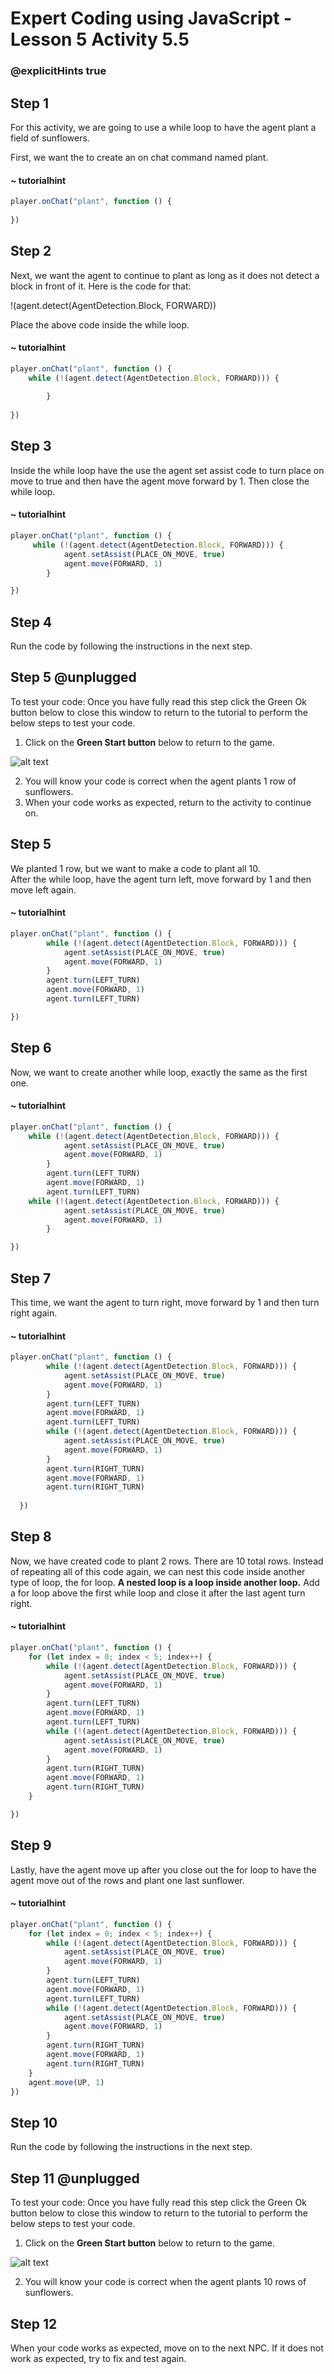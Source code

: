 # Expert Coding using JavaScript - Lesson 5 Activity 5.5
### @explicitHints true

  

## Step 1 

For this activity, we are going to use a while loop to have the agent plant a field of sunflowers. 

First, we want the to create an on chat command named plant.

#### ~ tutorialhint

```javascript
player.onChat("plant", function () {
 
})
```

## Step 2

Next, we want the agent to continue to plant as long as it does not detect a block in front of it.  Here is the code for that:

!(agent.detect(AgentDetection.Block, FORWARD))

Place the above code inside the while loop. 

#### ~ tutorialhint

```javascript
player.onChat("plant", function () {
    while (!(agent.detect(AgentDetection.Block, FORWARD))) {
            
        }
  
})
```

## Step 3
Inside the while loop have the use the agent set assist code to turn place on move to true and then have the agent move forward by 1. Then close the while loop. 


#### ~ tutorialhint

```javascript
player.onChat("plant", function () {
     while (!(agent.detect(AgentDetection.Block, FORWARD))) {
            agent.setAssist(PLACE_ON_MOVE, true)
            agent.move(FORWARD, 1)
        }

})
```

## Step 4

Run the code by following the instructions in the next step.


## Step 5 @unplugged
To test your code:
Once you have fully read this step click the Green Ok button below to close this window to return to the tutorial to perform the below steps to test your code.

1. Click on the **Green Start button** below to return to the game.

  
![alt text](https://expertjs.codingcredentials.com/Lesson1/1.1/1.JPG?raw=true  "Start")
  
2. You will know your code is correct when the agent plants 1 row of sunflowers. 
3. When your code works as expected, return to the activity to continue on. 


## Step 5
We planted 1 row, but we want to make a code to plant all 10.  
After the while loop, have the agent turn left, move forward by 1 and then move left again. 


#### ~ tutorialhint

```javascript
player.onChat("plant", function () {
        while (!(agent.detect(AgentDetection.Block, FORWARD))) {
            agent.setAssist(PLACE_ON_MOVE, true)
            agent.move(FORWARD, 1)
        }
        agent.turn(LEFT_TURN)
        agent.move(FORWARD, 1)
        agent.turn(LEFT_TURN)

})
```

## Step 6

Now, we want to create another while loop, exactly the same as the first one. 

#### ~ tutorialhint

```javascript
player.onChat("plant", function () {
    while (!(agent.detect(AgentDetection.Block, FORWARD))) {
            agent.setAssist(PLACE_ON_MOVE, true)
            agent.move(FORWARD, 1)
        }
        agent.turn(LEFT_TURN)
        agent.move(FORWARD, 1)
        agent.turn(LEFT_TURN)
    while (!(agent.detect(AgentDetection.Block, FORWARD))) {
            agent.setAssist(PLACE_ON_MOVE, true)
            agent.move(FORWARD, 1)
        }

})
```

## Step 7 
This time, we want the agent to turn right, move forward by 1 and then turn right again. 


#### ~ tutorialhint

```javascript
player.onChat("plant", function () {
        while (!(agent.detect(AgentDetection.Block, FORWARD))) {
            agent.setAssist(PLACE_ON_MOVE, true)
            agent.move(FORWARD, 1)
        }
        agent.turn(LEFT_TURN)
        agent.move(FORWARD, 1)
        agent.turn(LEFT_TURN)
        while (!(agent.detect(AgentDetection.Block, FORWARD))) {
            agent.setAssist(PLACE_ON_MOVE, true)
            agent.move(FORWARD, 1)
        }
        agent.turn(RIGHT_TURN)
        agent.move(FORWARD, 1)
        agent.turn(RIGHT_TURN)
    
  })
```
## Step 8
Now, we have created code to plant 2 rows. There are 10 total rows.  Instead of repeating all of this code again, we can nest this code inside another type of loop, the for loop. **A nested loop is a loop inside another loop.** 
Add a for loop above the first while loop and close it after the last agent turn right. 

#### ~ tutorialhint

```javascript
player.onChat("plant", function () {
    for (let index = 0; index < 5; index++) {
        while (!(agent.detect(AgentDetection.Block, FORWARD))) {
            agent.setAssist(PLACE_ON_MOVE, true)
            agent.move(FORWARD, 1)
        }
        agent.turn(LEFT_TURN)
        agent.move(FORWARD, 1)
        agent.turn(LEFT_TURN)
        while (!(agent.detect(AgentDetection.Block, FORWARD))) {
            agent.setAssist(PLACE_ON_MOVE, true)
            agent.move(FORWARD, 1)
        }
        agent.turn(RIGHT_TURN)
        agent.move(FORWARD, 1)
        agent.turn(RIGHT_TURN)
    }

})
```
## Step 9
Lastly, have the agent move up after you close out the for loop to have the agent move out of the rows and plant one last sunflower. 


#### ~ tutorialhint

```javascript
player.onChat("plant", function () {
    for (let index = 0; index < 5; index++) {
        while (!(agent.detect(AgentDetection.Block, FORWARD))) {
            agent.setAssist(PLACE_ON_MOVE, true)
            agent.move(FORWARD, 1)
        }
        agent.turn(LEFT_TURN)
        agent.move(FORWARD, 1)
        agent.turn(LEFT_TURN)
        while (!(agent.detect(AgentDetection.Block, FORWARD))) {
            agent.setAssist(PLACE_ON_MOVE, true)
            agent.move(FORWARD, 1)
        }
        agent.turn(RIGHT_TURN)
        agent.move(FORWARD, 1)
        agent.turn(RIGHT_TURN)
    }
    agent.move(UP, 1)
})
```

## Step 10

Run the code by following the instructions in the next step.


## Step 11 @unplugged
To test your code:
Once you have fully read this step click the Green Ok button below to close this window to return to the tutorial to perform the below steps to test your code.

1. Click on the **Green Start button** below to return to the game.

  
![alt text](https://expertjs.codingcredentials.com/Lesson1/1.1/1.JPG?raw=true  "Start")
  
2. You will know your code is correct when the agent plants 10 rows of sunflowers. 


## Step 12

When your code works as expected, move on to the next NPC. 
If it does not work as expected, try to fix and test again.